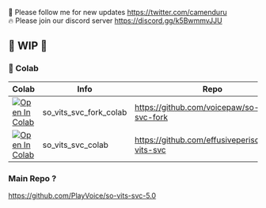 🐣 Please follow me for new updates https://twitter.com/camenduru <br />
🔥 Please join our discord server https://discord.gg/k5BwmmvJJU

## 🚦 WIP 🚦

### 🦒 Colab

| Colab | Info | Repo
| --- | --- | --- |
[![Open In Colab](https://colab.research.google.com/assets/colab-badge.svg)](https://colab.research.google.com/github/camenduru/so-vits-svc-colab/blob/main/so_vits_svc_fork_colab.ipynb) | so_vits_svc_fork_colab | https://github.com/voicepaw/so-vits-svc-fork
[![Open In Colab](https://colab.research.google.com/assets/colab-badge.svg)](https://colab.research.google.com/github/camenduru/so-vits-svc-colab/blob/main/so_vits_svc_colab.ipynb) | so_vits_svc_colab | https://github.com/effusiveperiscope/so-vits-svc

### Main Repo ?
https://github.com/PlayVoice/so-vits-svc-5.0
